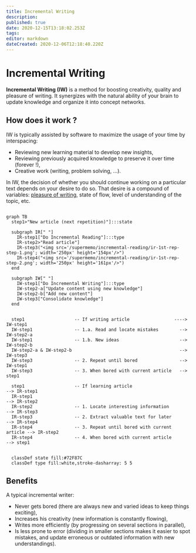 ```yaml
---
title: Incremental Writing
description: 
published: true
date: 2020-12-15T13:18:02.253Z
tags: 
editor: markdown
dateCreated: 2020-12-06T12:18:40.220Z
---
```


# Incremental Writing

**Incremental Writing (IW)** is a method for boosting creativity, quality and pleasure of writing. It synergizes with the natural ability of your brain to update knowledge and organize it into concept networks.

## How does it work ?

IW is typically assisted by software to maximize the usage of your time by interspacing:

- Reviewing new learning material to develop new insights, 
- Reviewing previously acquired knowledge to preserve it over time (forever !), 
- Creative work (writing, problem solving, ...).

In IW, the decision of whether you should continue working on a particular text depends on your desire to do so. That desire is a compound of variables: [pleasure of writing](/reference-manual/pleasure-of-learning), state of flow, level of understanding of the topic, etc.

```mermaid

graph TB
  step1>"New article (next repetition)"]:::state
  
  subgraph IR[" "]
    IR-step1["Do Incremental Reading"]:::type
    IR-step2>"Read article"]
    IR-step3("<img src='/supermemo/incremental-reading/ir-1st-rep-step-1.png'; width='250px' height='154px'/>")
    IR-step4("<img src='/supermemo/incremental-reading/ir-1st-rep-step-2.png'; width='250px' height='161px'/>")
  end
  
  subgraph IW[" "]
    IW-step1["Do Incremental Writing"]:::type
    IW-step2-a["Update content using new knowledge"]
    IW-step2-b["Add new content"]
    IW-step3["Consolidate knowledge"]
  end
  
  
  step1                   -- If writing article                 ----> IW-step1
  IW-step1                -- 1.a. Read and locate mistakes        --> IW-step2-a
  IW-step1                -- 1.b. New ideas                       --> IW-step2-b
  IW-step2-a & IW-step2-b                                         --> IW-step3
  IW-step3                -- 2. Repeat until bored                --> IW-step1
  IW-step3                -- 3. When bored with current article   --> step1
  
  step1                   -- If learning article                        --> IR-step1
  IR-step1                                                              --> IR-step2
  IR-step2                -- 1. Locate interesting information          --> IR-step3
  IR-step3                -- 2. Extract valuable text for later         --> IR-step4
  IR-step4                -- 3. Repeat until bored with current article --> IR-step2
  IR-step4                -- 4. When bored with current article         --> step1
    
  
  classDef state fill:#72F87C
  classDef type fill:white,stroke-dasharray: 5 5
```

## Benefits

A typical incremental writer:

- Never gets bored (there are always new and varied ideas to keep things exciting), 
- Increases his creativity (new information is constantly flowing), 
- Writes more efficiently (by progressing on several sections in parallel), 
- Is less prone to error (dividing in smaller sections makes it easier to spot mistakes, and update erroneous or outdated information with new understandings).

